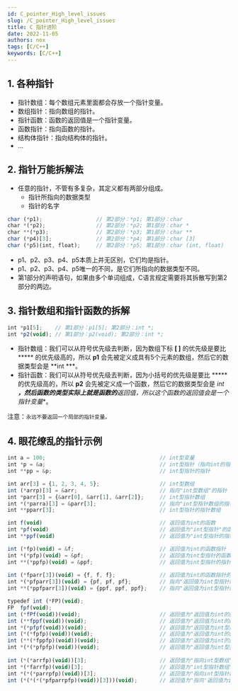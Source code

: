 ```yaml
---
id: C_pointer_High_level_issues
slug: /C_pointer_High_level_issues
title: C 指针进阶
date: 2022-11-05
authors: nox
tags: [C/C++]
keywords: [C/C++]
---
```


<!-- truncate -->

## 1. 各种指针

+ 指针数组：每个数组元素里面都会存放一个指针变量。
+ 数组指针：指向数组的指针。
+ 指针函数：函数的返回值是一个指针变量。
+ 函数指针：指向函数的指针。
+ 结构体指针：指向结构体的指针。
+ ...

## 2. 指针万能拆解法

+ 任意的指针，不管有多复杂，其定义都有两部分组成。
  + 指针所指向的数据类型
  + 指针的名字

```js
char (*p1); 				// 第2部分：*p1; 第1部分：char
char *(*p2); 				// 第2部分：*p2; 第1部分：char *
char **(*p3); 				// 第2部分：*p3; 第1部分：char **
char (*p4)[3]; 				// 第2部分：*p4; 第1部分：char [3]
char (*p5)(int, float); 	// 第2部分：*p5; 第1部分：char (int, float)
```

+ p1、p2、p3、p4、p5本质上并无区别，它们均是指针。
+ p1、p2、p3、p4、p5唯一的不同，是它们所指向的数据类型不同。
+  第1部分的声明语句，如果由多个单词组成，C语言规定需要将其拆散写到第2部分的两边。

 ## 3. 指针数组和指针函数的拆解

```js
int *p1[5];    // 第1部分：p1[5]; 第2部分：int *;
int *p2(void); // 第1部分：p2(void); 第2部分：int *;
```

+ 指针数组：我们可以从符号优先级去判断，因为数组下标 **[ ]** 的优先级是要比 ***** 的优先级高的，所以 **p1** 会先被定义成具有5个元素的数组，然后它的数据类型会是 **int ***。
+ 指针函数：我们可以从符号优先级去判断，因为小括号的优先级是要比 ***** 的优先级高的，所以 **p2** 会先被定义成一个函数，然后它的数据类型会是 **int ***，然后函数的类型实际上就是函数的**返回值**，所以这个函数的返回值会是一个**指针变量**。

注意：`永远不要返回一个局部的指针变量。`

## 4. 眼花缭乱的指针示例

```js
int a = 100;									// int型变量
int *p = &a;      								// int型指针（指向int的指针）
int **pp = &p;									// int型指针的指针

int arr[3] = {1, 2, 3, 4, 5};					// int型数组
int (*arrp)[3] = &arr;							// 指向"int型数组"的指针
int *parr[3] = {&arr[0], &arr[1], &arr[2]};		// int型指针数组
int *(*parra)[3] = &parr[3];					// 指向"int型指针数组的指针"
int **pparr[3];									// int型指针的指针数组

int f(void)										// 返回值为int的函数
int *pf(void)									// 返回值为"int型指针"的函数
int **ppf(void)									// 返回值为"int型指针的指针"的函数

int (*fp)(void) = &f;							// 返回值为int的函数指针
int *(*pfp)(void) = &pf;						// 返回值为int型指针的函数指针
int **(*ppfp)(void) = &ppf;						// 返回值为int型指针的指针的函数指针
              
int (*fparr[3])(void) = {f, f, f};				// 返回值为int的函数指针的数组
int *(*pfparr[3])(void) = {pf, pf, pf};			// 指向"返回值为int型指针的函数"的指针的数组
int **(*ppfparr[3])(void) = {ppf, ppf, ppf};	// 指向"返回值为int型指针的指针的函数"的指针的数组

typedef int (*FP)(void);
FP  fpf(void);
int (*fPf(void))(void);							// 返回值为"返回值为int的函数指针"的函数
int (**fppf(void))(void);						// 返回值为"返回值为int的函数的指针的指针"的函数
int *(*pfpf(void))(void);						// 返回值为"返回值为int型指针的函数指针"的函数	
int (*(*fpfp)(void))(void);						// 返回值为"返回值为int的函数指针"的函数指针	
int (**(*fppfp)(void))(void);					// 返回值为"返回值为int的函数指针的指针"的函数指针
int *(*(*pfpfp)(void))(void);					// 返回值为"返回值为int型指针的函数指针"的函数指针
                       
int (*(*arrfp)(void))[3];						// 返回值为"指向int型数组"的函数指针
int *(*farrfp)(void)[3];						// 返回值为"int型指针数组"的函数指针
int *(*(*parrpfp)(void))[3];					// 返回值为"指向int型指针数组的指针"的函数指针
int (*(*(*(*pfparrpfp)(void))[3]))(void);		// 返回值为"指向'返回值为int型指针的函数指针'的数组的指针"的函数指针
```

















